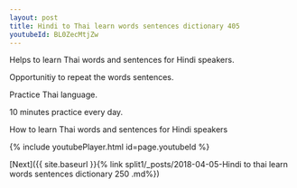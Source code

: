 ```yaml
---
layout: post
title: Hindi to Thai learn words sentences dictionary 405 
youtubeId: BL0ZecMtjZw
---
```

 
 
Helps to learn Thai words and sentences for Hindi speakers.

Opportunitiy to repeat the words sentences. 

Practice Thai language. 
 
10 minutes practice every day. 
 
How to learn Thai words and sentences for Hindi speakers 
 
{% include youtubePlayer.html id=page.youtubeId %}
 
 
[Next]({{ site.baseurl }}{% link  split1/_posts/2018-04-05-Hindi to thai learn words sentences dictionary 250 .md%})
 
